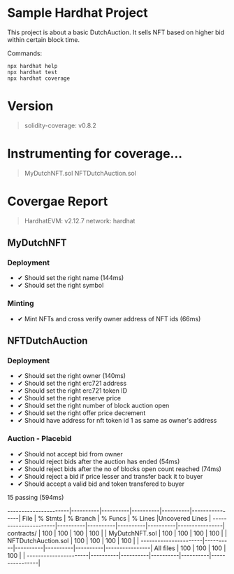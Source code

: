 # Sample Hardhat Project

This project is about a basic DutchAuction. It sells NFT based on higher bid within certain block time.

Commands:

```shell
npx hardhat help
npx hardhat test
npx hardhat coverage
```

# Version

> solidity-coverage: v0.8.2

# Instrumenting for coverage...

> MyDutchNFT.sol
> NFTDutchAuction.sol

# Covergae Report

> HardhatEVM: v2.12.7
> network: hardhat

## MyDutchNFT
### Deployment
- ✔ Should set the right name (144ms)
- ✔ Should set the right symbol
### Minting
- ✔ Mint NFTs and cross verify owner address of NFT ids (66ms)

## NFTDutchAuction
### Deployment
- ✔ Should set the right owner (140ms)
- ✔ Should set the right erc721 address
- ✔ Should set the right erc721 token ID
- ✔ Should set the right reserve price
- ✔ Should set the right number of block auction open
- ✔ Should set the right offer price decrement
- ✔ Should have address for nft token id 1 as same as owner's address
### Auction - Placebid
- ✔ Should not accept bid from owner
- ✔ Should reject bids after the auction has ended (54ms)
- ✔ Should reject bids after the no of blocks open count reached (74ms)
- ✔ Should reject a bid if price lesser and transfer back it to buyer
- ✔ Should accept a valid bid and token transfered to buyer

15 passing (594ms)

----------------------|----------|----------|----------|----------|----------------|
File | % Stmts | % Branch | % Funcs | % Lines |Uncovered Lines |
----------------------|----------|----------|----------|----------|----------------|
contracts/ | 100 | 100 | 100 | 100 | |
MyDutchNFT.sol | 100 | 100 | 100 | 100 | |
NFTDutchAuction.sol | 100 | 100 | 100 | 100 | |
----------------------|----------|----------|----------|----------|----------------|
All files | 100 | 100 | 100 | 100 | |
----------------------|----------|----------|----------|----------|----------------|
